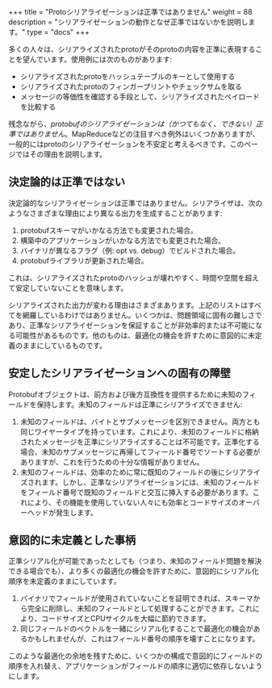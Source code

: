 +++
title = "Protoシリアライゼーションは正準ではありません"
weight = 88
description = "シリアライゼーションの動作となぜ正準ではないかを説明します。"
type = "docs"
+++

<!--*
# ドキュメントの新鮮さ: 詳細については、go/fresh-source を参照してください。
新鮮さ: { owner: 'haberman' reviewed: '2024-02-05' }
*-->

多くの人々は、シリアライズされたprotoがそのprotoの内容を正準に表現することを望んでいます。使用例には次のものがあります:

*   シリアライズされたprotoをハッシュテーブルのキーとして使用する
*   シリアライズされたprotoのフィンガープリントやチェックサムを取る
*   メッセージの等価性を確認する手段として、シリアライズされたペイロードを比較する

残念ながら、*protobufのシリアライゼーションは（かつてもなく、できない）正準ではありません*。MapReduceなどの注目すべき例外はいくつかありますが、一般的にはprotoのシリアライゼーションを不安定と考えるべきです。このページではその理由を説明します。

## 決定論的は正準ではない

決定論的なシリアライゼーションは正準ではありません。シリアライザは、次のようなさまざまな理由により異なる出力を生成することがあります:

1.  protobufスキーマがいかなる方法でも変更された場合。
1.  構築中のアプリケーションがいかなる方法でも変更された場合。
1.  バイナリが異なるフラグ（例: opt vs. debug）でビルドされた場合。
1.  protobufライブラリが更新された場合。

これは、シリアライズされたprotoのハッシュが壊れやすく、時間や空間を超えて安定していないことを意味します。

シリアライズされた出力が変わる理由はさまざまあります。上記のリストはすべてを網羅しているわけではありません。いくつかは、問題領域に固有の難しさであり、正準なシリアライゼーションを保証することが非効率的または不可能になる可能性があるものです。他のものは、最適化の機会を許すために意図的に未定義のままにしているものです。

## 安定したシリアライゼーションへの固有の障壁

Protobufオブジェクトは、前方および後方互換性を提供するために未知のフィールドを保持します。未知のフィールドは正準にシリアライズできません:

1.  未知のフィールドは、バイトとサブメッセージを区別できません。両方とも同じワイヤータイプを持っています。これにより、未知のフィールドに格納されたメッセージを正準にシリアライズすることは不可能です。正準化する場合、未知のサブメッセージに再帰してフィールド番号でソートする必要がありますが、これを行うための十分な情報がありません。
1.  未知のフィールドは、効率のために常に既知のフィールドの後にシリアライズされます。しかし、正準なシリアライゼーションには、未知のフィールドをフィールド番号で既知のフィールドと交互に挿入する必要があります。これにより、その機能を使用していない人々にも効率とコードサイズのオーバーヘッドが発生します。

## 意図的に未定義とした事柄

正準シリアル化が可能であったとしても（つまり、未知のフィールド問題を解決できる場合でも）、より多くの最適化の機会を許すために、意図的にシリアル化順序を未定義のままにしています。

1. バイナリでフィールドが使用されていないことを証明できれば、スキーマから完全に削除し、未知のフィールドとして処理することができます。これにより、コードサイズとCPUサイクルを大幅に節約できます。
2. 同じフィールドのベクトルを一緒にシリアル化することで最適化の機会があるかもしれませんが、これはフィールド番号の順序を壊すことになります。

このような最適化の余地を残すために、いくつかの構成で意図的にフィールドの順序を入れ替え、アプリケーションがフィールドの順序に適切に依存しないようにします。
